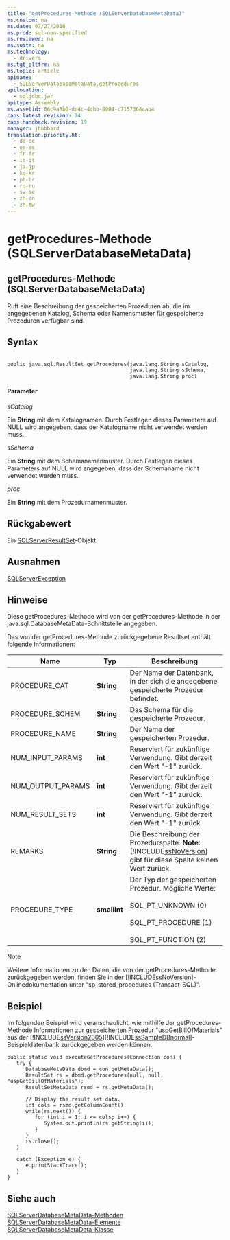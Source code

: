 ```yaml
---
title: "getProcedures-Methode (SQLServerDatabaseMetaData)"
ms.custom: na
ms.date: 07/27/2016
ms.prod: sql-non-specified
ms.reviewer: na
ms.suite: na
ms.technology: 
  - drivers
ms.tgt_pltfrm: na
ms.topic: article
apiname: 
  - SQLServerDatabaseMetaData.getProcedures
apilocation: 
  - sqljdbc.jar
apitype: Assembly
ms.assetid: 66c9a8b0-dc4c-4cbb-8004-c7157368cab4
caps.latest.revision: 24
caps.handback.revision: 19
manager: jhubbard
translation.priority.ht: 
  - de-de
  - es-es
  - fr-fr
  - it-it
  - ja-jp
  - ko-kr
  - pt-br
  - ru-ru
  - sv-se
  - zh-cn
  - zh-tw
---
```

# getProcedures-Methode (SQLServerDatabaseMetaData)
    
## getProcedures\-Methode \(SQLServerDatabaseMetaData\)  
 Ruft eine Beschreibung der gespeicherten Prozeduren ab, die im angegebenen Katalog, Schema oder Namensmuster für gespeicherte Prozeduren verfügbar sind.  
  
## Syntax  
  
```  
  
public java.sql.ResultSet getProcedures(java.lang.String sCatalog,  
                                        java.lang.String sSchema,  
                                        java.lang.String proc)  
```  
  
#### Parameter  
 *sCatalog*  
  
 Ein **String** mit dem Katalognamen. Durch Festlegen dieses Parameters auf NULL wird angegeben, dass der Katalogname nicht verwendet werden muss.  
  
 *sSchema*  
  
 Ein **String** mit dem Schemanamenmuster. Durch Festlegen dieses Parameters auf NULL wird angegeben, dass der Schemaname nicht verwendet werden muss.  
  
 *proc*  
  
 Ein **String** mit dem Prozedurnamenmuster.  
  
## Rückgabewert  
 Ein [SQLServerResultSet](../content/SQLServerResultSet-Class.md)\-Objekt.  
  
## Ausnahmen  
 [SQLServerException](../content/SQLServerException-Class.md)  
  
## Hinweise  
 Diese getProcedures\-Methode wird von der getProcedures\-Methode in der java.sql.DatabaseMetaData\-Schnittstelle angegeben.  
  
 Das von der getProcedures\-Methode zurückgegebene Resultset enthält folgende Informationen:  
  
|Name|Typ|Beschreibung|  
|----------|---------|------------------|  
|PROCEDURE\_CAT|**String**|Der Name der Datenbank, in der sich die angegebene gespeicherte Prozedur befindet.|  
|PROCEDURE\_SCHEM|**String**|Das Schema für die gespeicherte Prozedur.|  
|PROCEDURE\_NAME|**String**|Der Name der gespeicherten Prozedur.|  
|NUM\_INPUT\_PARAMS|**int**|Reserviert für zukünftige Verwendung. Gibt derzeit den Wert "\-1" zurück.|  
|NUM\_OUTPUT\_PARAMS|**int**|Reserviert für zukünftige Verwendung. Gibt derzeit den Wert "\-1" zurück.|  
|NUM\_RESULT\_SETS|**int**|Reserviert für zukünftige Verwendung. Gibt derzeit den Wert "\-1" zurück.|  
|REMARKS|**String**|Die Beschreibung der Prozedurspalte. **Note:**  [!INCLUDE[ssNoVersion](../content/includes/ssNoVersion_md.md)] gibt für diese Spalte keinen Wert zurück.|  
|PROCEDURE\_TYPE|**smallint**|Der Typ der gespeicherten Prozedur. Mögliche Werte:<br /><br /> SQL\_PT\_UNKNOWN \(0\)<br /><br /> SQL\_PT\_PROCEDURE \(1\)<br /><br /> SQL\_PT\_FUNCTION \(2\)|  
  
> [!NOTE]  
>  Weitere Informationen zu den Daten, die von der getProcedures\-Methode zurückgegeben werden, finden Sie in der [!INCLUDE[ssNoVersion](../content/includes/ssNoVersion_md.md)]\-Onlinedokumentation unter "sp\_stored\_procedures \(Transact\-SQL\)".  
  
## Beispiel  
 Im folgenden Beispiel wird veranschaulicht, wie mithilfe der getProcedures\-Methode Informationen zur gespeicherten Prozedur "uspGetBillOfMaterials" aus der [!INCLUDE[ssVersion2005](../content/includes/ssVersion2005_md.md)][!INCLUDE[ssSampleDBnormal](../content/includes/ssSampleDBnormal_md.md)]\-Beispieldatenbank zurückgegeben werden können.  
  
```  
public static void executeGetProcedures(Connection con) {  
   try {  
      DatabaseMetaData dbmd = con.getMetaData();  
      ResultSet rs = dbmd.getProcedures(null, null, "uspGetBillOfMaterials");  
      ResultSetMetaData rsmd = rs.getMetaData();  
  
      // Display the result set data.  
      int cols = rsmd.getColumnCount();  
      while(rs.next()) {  
         for (int i = 1; i <= cols; i++) {  
            System.out.println(rs.getString(i));  
         }  
      }  
      rs.close();  
   }   
  
   catch (Exception e) {  
      e.printStackTrace();  
   }  
}  
```  
  
## Siehe auch  
 [SQLServerDatabaseMetaData-Methoden](../content/SQLServerDatabaseMetaData-Methods.md)   
 [SQLServerDatabaseMetaData-Elemente](../content/SQLServerDatabaseMetaData-Members.md)   
 [SQLServerDatabaseMetaData-Klasse](../content/SQLServerDatabaseMetaData-Class.md)  
  
  